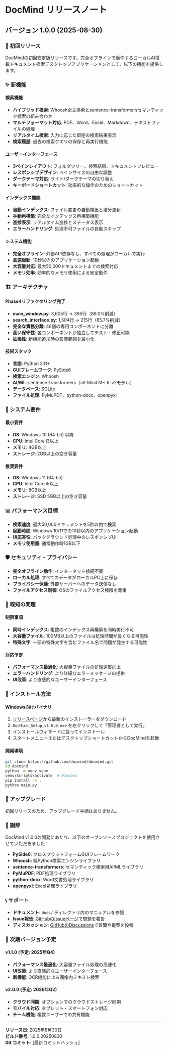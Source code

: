 # DocMind リリースノート

## バージョン 1.0.0 (2025-08-30)

### 🎉 初回リリース

DocMindの初回安定版リリースです。完全オフラインで動作するローカルAI搭載ドキュメント検索デスクトップアプリケーションとして、以下の機能を提供します。

### ✨ 新機能

#### 検索機能
- **ハイブリッド検索**: Whoosh全文検索とsentence-transformersセマンティック検索の組み合わせ
- **マルチフォーマット対応**: PDF、Word、Excel、Markdown、テキストファイルの処理
- **リアルタイム検索**: 入力に応じた即座の検索結果表示
- **検索履歴**: 過去の検索クエリの保存と再実行機能

#### ユーザーインターフェース
- **3ペインレイアウト**: フォルダツリー、検索結果、ドキュメントプレビュー
- **レスポンシブデザイン**: ペインサイズの自由な調整
- **ダークテーマ対応**: ライト/ダークテーマの切り替え
- **キーボードショートカット**: 効率的な操作のためのショートカット

#### インデックス機能
- **自動インデックス**: ファイル変更の自動検出と増分更新
- **手動再構築**: 完全なインデックス再構築機能
- **進捗表示**: リアルタイム進捗とステータス表示
- **エラーハンドリング**: 処理不可ファイルの自動スキップ

#### システム機能
- **完全オフライン**: 外部API依存なし、すべての処理がローカルで実行
- **高速起動**: 10秒以内のアプリケーション起動
- **大容量対応**: 最大50,000ドキュメントまでの検索対応
- **メモリ効率**: 効率的なメモリ使用による安定動作

### 🏗️ アーキテクチャ

#### Phase4リファクタリング完了
- **main_window.py**: 3,605行 → 395行（89.0%削減）
- **search_interface.py**: 1,504行 → 215行（85.7%削減）
- **完全な責務分離**: 46個の専用コンポーネントに分離
- **高い保守性**: 各コンポーネントが独立してテスト・修正可能
- **拡張性**: 新機能追加時の影響範囲を最小化

#### 技術スタック
- **言語**: Python 3.11+
- **GUIフレームワーク**: PySide6
- **検索エンジン**: Whoosh
- **AI/ML**: sentence-transformers（all-MiniLM-L6-v2モデル）
- **データベース**: SQLite
- **ファイル処理**: PyMuPDF、python-docx、openpyxl

### 🔧 システム要件

#### 最小要件
- **OS**: Windows 10 (64-bit) 以降
- **CPU**: Intel Core i3以上
- **メモリ**: 4GB以上
- **ストレージ**: 2GB以上の空き容量

#### 推奨要件
- **OS**: Windows 11 (64-bit)
- **CPU**: Intel Core i5以上
- **メモリ**: 8GB以上
- **ストレージ**: SSD 5GB以上の空き容量

### 📊 パフォーマンス目標

- **検索速度**: 最大50,000ドキュメントを5秒以内で検索
- **起動時間**: Windows 10/11での10秒以内のアプリケーション起動
- **UI応答性**: バックグラウンド処理中のレスポンシブUI
- **メモリ使用量**: 通常動作時1GB以下

### 🛡️ セキュリティ・プライバシー

- **完全オフライン動作**: インターネット接続不要
- **ローカル処理**: すべてのデータがローカルPC上に保存
- **プライバシー保護**: 外部サーバーへのデータ送信なし
- **ファイルアクセス制御**: OSのファイルアクセス権限を尊重

### 🐛 既知の問題

#### 制限事項
- **同時インデックス**: 複数のインデックス再構築を同時実行不可
- **大容量ファイル**: 100MB以上のファイルは処理時間が長くなる可能性
- **特殊文字**: 一部の特殊文字を含むファイル名で問題が発生する可能性

#### 対応予定
- **パフォーマンス最適化**: 大容量ファイルの処理速度向上
- **エラーハンドリング**: より詳細なエラーメッセージの提供
- **UI改善**: より直感的なユーザーインターフェース

### 📝 インストール方法

#### Windows向けバイナリ
1. [リリースページ](https://github.com/docmind/docmind/releases)から最新のインストーラーをダウンロード
2. `DocMind_Setup_v1.0.0.exe` を右クリックして「管理者として実行」
3. インストールウィザードに従ってインストール
4. スタートメニューまたはデスクトップショートカットからDocMindを起動

#### 開発環境
```bash
git clone https://github.com/docmind/docmind.git
cd docmind
python -m venv venv
venv\Scripts\activate  # Windows
pip install -e .
python main.py
```

### 🔄 アップグレード

初回リリースのため、アップグレード手順はありません。

### 🙏 謝辞

DocMind v1.0.0の開発にあたり、以下のオープンソースプロジェクトを使用させていただきました：

- **PySide6**: クロスプラットフォームGUIフレームワーク
- **Whoosh**: 純Python検索エンジンライブラリ
- **sentence-transformers**: セマンティック検索用AI/MLライブラリ
- **PyMuPDF**: PDF処理ライブラリ
- **python-docx**: Word文書処理ライブラリ
- **openpyxl**: Excel処理ライブラリ

### 📞 サポート

- **ドキュメント**: `docs/` ディレクトリ内のマニュアルを参照
- **Issue報告**: [GitHubのIssueページ](https://github.com/docmind/docmind/issues)で問題を報告
- **ディスカッション**: [GitHubのDiscussions](https://github.com/docmind/docmind/discussions)で質問や提案を投稿

### 🚀 次期バージョン予定

#### v1.1.0 (予定: 2025年Q4)
- **パフォーマンス最適化**: 大容量ファイル処理の高速化
- **UI改善**: より直感的なユーザーインターフェース
- **新機能**: OCR機能による画像内テキスト検索

#### v2.0.0 (予定: 2026年Q2)
- **クラウド同期**: オプションでのクラウドストレージ同期
- **モバイル対応**: タブレット・スマートフォン対応
- **チーム機能**: 複数ユーザーでの共有機能

---

**リリース日**: 2025年8月30日  
**ビルド番号**: 1.0.0.20250830  
**Git コミット**: [最新コミットハッシュ]